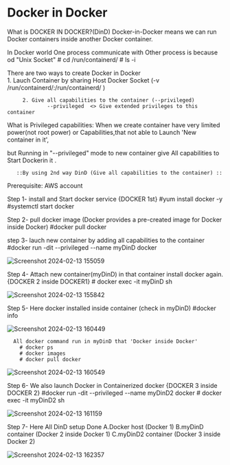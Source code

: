 
# Docker in Docker

What is DOCKER IN DOCKER?(DinD)
  Docker-in-Docker means we can run Docker containers inside another Docker container.

In Docker world One process communicate with Other process is because od "Unix Socket"
    # cd /run/containerd/
    # ls -i
    
There are two ways to create Docker in Docker     
         1. Lauch Container by sharing Host Docker Socket
           (-v /run/containerd/:/run/containerd/ )
            
         2. Give all capabilities to the container (--privileged)
                 --privileged  <> Give extended privileges to this container

What is Privileged capabilities:
  When we create container have very limited power(not root power) or Capabilities,that not able to Launch 'New container in it',
  
but Running in "--privileged" mode to new container give All capabilities to Start Dockerin it .


       ::By using 2nd way DinD (Give all capabilities to the container) ::
           
Prerequisite: AWS account
 
Step 1-
      install and Start docker service   {DOCKER 1st}
         #yum install docker -y
         #systemctl start docker

Step 2-
      pull docker image (Docker provides a pre-created image for Docker inside Docker)
        #docker pull docker

step 3-
      lauch new container by adding all capabilities to the container
        #docker run -dit --privileged --name myDinD docker
        
![Screenshot 2024-02-13 155059](https://github.com/Pratikshinde55/Docker-in-Docker/assets/145910708/f3fd7600-aa03-4830-8380-dc48c2c91dfc)

Step 4-
      Attach new container(myDinD) in that container install docker again.
                                                {DOCKER 2 inside DOCKER1}
        # docker exec -it myDinD sh

![Screenshot 2024-02-13 155842](https://github.com/Pratikshinde55/Docker-in-Docker/assets/145910708/6a0d7150-cb53-47a2-974a-5189da2b77e2)

Step 5-
      Here docker installed inside container (check in myDinD)
        #docker info

 ![Screenshot 2024-02-13 160449](https://github.com/Pratikshinde55/Docker-in-Docker/assets/145910708/6df91207-4833-4ad1-9e08-32f5c895616d)


      All docker command run in myDinD that 'Docker inside Docker'
        # docker ps
        # docker images
        # docker pull docker

![Screenshot 2024-02-13 160549](https://github.com/Pratikshinde55/Docker-in-Docker/assets/145910708/de5d86f7-d97a-4682-b0a3-012eedacb2b2)

Step 6-
      We also launch Docker in Containerized docker {DOCKER 3 inside DOCKER 2}
        #docker run -dit --privileged --name myDinD2 docker
        # docker exec -it myDinD2 sh

![Screenshot 2024-02-13 161159](https://github.com/Pratikshinde55/Docker-in-Docker/assets/145910708/03ded95f-78d3-4178-a174-2146ab465d75)

Step 7-
      Here All DinD setup Done
         A.Docker host  (Docker 1)
         B.myDinD container (Docker 2 inside Docker 1)
         C.myDinD2 container (Docker 3 inside Docker 2)

  ![Screenshot 2024-02-13 162357](https://github.com/Pratikshinde55/Docker-in-Docker/assets/145910708/c0dfea90-e5a4-4bf7-aae4-a974d1a839e1)

